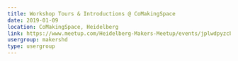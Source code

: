 ```yaml
---
title: Workshop Tours & Introductions @ CoMakingSpace
date: 2019-01-09
location: CoMakingSpace, Heidelberg
link: https://www.meetup.com/Heidelberg-Makers-Meetup/events/jplwdpyzcbmb/
usergroup: makershd
type: usergroup
---
```

